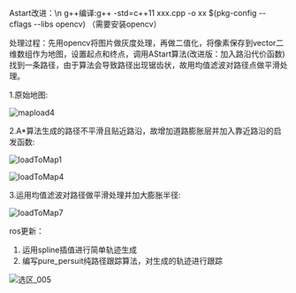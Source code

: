 Astart改进：\n
g++编译:g++ -std=c++11  xxx.cpp -o xx $(pkg-config --cflags --libs opencv) （需要安装opencv）

处理过程：先用opencv将图片做灰度处理，再做二值化，将像素保存到vector二维数组作为地图，设置起点和终点，调用AStart算法(改进版：加入路沿代价函数)找到一条路径，由于算法会导致路径出现锯齿状，故用均值滤波对路径点做平滑处理。

1.原始地图:

![mapload4](https://user-images.githubusercontent.com/68492981/132976491-de0eb792-02cf-4d98-a0cc-24c78338121e.jpg)

2.A*算法生成的路径不平滑且贴近路沿，故增加道路膨胀层并加入靠近路沿的启发函数:

![loadToMap1](https://user-images.githubusercontent.com/68492981/133076047-7c432bd4-a349-4288-8f30-e6b61ddbc2e9.jpg)

![loadToMap4](https://user-images.githubusercontent.com/68492981/132976596-99eee2ee-7b96-464c-9700-36805340588b.jpg)

3.运用均值滤波对路径做平滑处理并加大膨胀半径:

![loadToMap7](https://user-images.githubusercontent.com/68492981/132976579-f1298c8a-17c5-4eeb-8fc4-a1b2bfde91ae.jpg)


ros更新：
1. 运用spline插值进行简单轨迹生成
2. 编写pure_persuit纯路径跟踪算法，对生成的轨迹进行跟踪

![选区_005](https://user-images.githubusercontent.com/68492981/135197827-8088dada-fe1e-4724-853e-b176589bf162.png)
